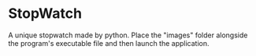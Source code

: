 # StopWatch
A unique stopwatch made by python. Place the "images" folder alongside the program's executable file and then launch the application.
